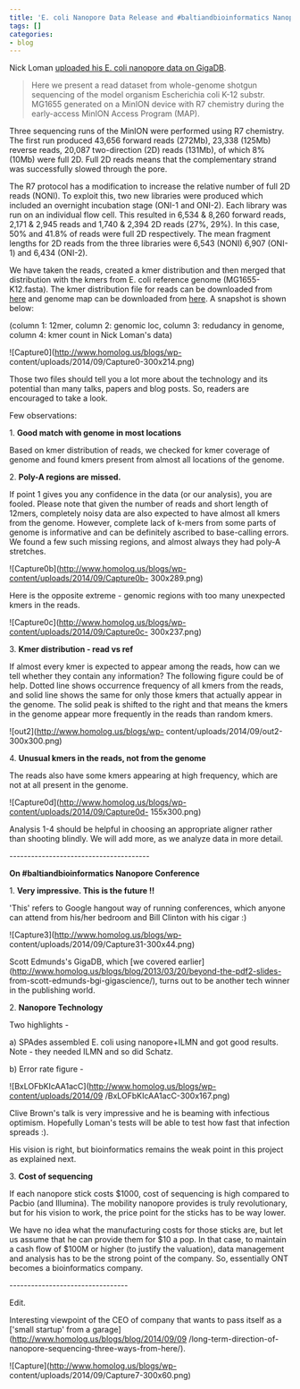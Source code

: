 ```yaml
---
title: 'E. coli Nanopore Data Release and #baltiandbioinformatics Nanopore Conference'
tags: []
categories:
- blog
---
```

Nick Loman [uploaded his E. coli nanopore data on
GigaDB](http://gigadb.org/dataset/100102).
<!--more-->

> Here we present a read dataset from whole-genome shotgun sequencing of the
model organism Escherichia coli K-12 substr. MG1655 generated on a MinION
device with R7 chemistry during the early-access MinION Access Program (MAP).

Three sequencing runs of the MinION were performed using R7 chemistry. The
first run produced 43,656 forward reads (272Mb), 23,338 (125Mb) reverse reads,
20,087 two-direction (2D) reads (131Mb), of which 8% (10Mb) were full 2D. Full
2D reads means that the complementary strand was successfully slowed through
the pore.

The R7 protocol has a modification to increase the relative number of full 2D
reads (NONI). To exploit this, two new libraries were produced which included
an overnight incubation stage (ONI-1 and ONI-2). Each library was run on an
individual flow cell. This resulted in 6,534 & 8,260 forward reads, 2,171 &
2,945 reads and 1,740 & 2,394 2D reads (27%, 29%). In this case, 50% and 41.8%
of reads were full 2D respectively. The mean fragment lengths for 2D reads
from the three libraries were 6,543 (NONI) 6,907 (ONI-1) and 6,434 (ONI-2).

We have taken the reads, created a kmer distribution and then merged that
distribution with the kmers from E. coli reference genome (MG1655-K12.fasta).
The kmer distribution file for reads can be downloaded from
[here](http://www.homolog.us/download/kmer-dist.txt.gz) and genome map can be
downloaded from [here](http://www.homolog.us/download/ecoli-kmers.txt.gz). A
snapshot is shown below:

(column 1: 12mer, column 2: genomic loc, column 3: redudancy in genome, column
4: kmer count in Nick Loman's data)

![Capture0](http://www.homolog.us/blogs/wp-
content/uploads/2014/09/Capture0-300x214.png)

Those two files should tell you a lot more about the technology and its
potential than many talks, papers and blog posts. So, readers are encouraged
to take a look.

Few observations:

1\. **Good match with genome in most locations**

Based on kmer distribution of reads, we checked for kmer coverage of genome
and found kmers present from almost all locations of the genome.

2\. **Poly-A regions are missed.**

If point 1 gives you any confidence in the data (or our analysis), you are
fooled. Please note that given the number of reads and short length of 12mers,
completely noisy data are also expected to have almost all kmers from the
genome. However, complete lack of k-mers from some parts of genome is
informative and can be definitely ascribed to base-calling errors. We found a
few such missing regions, and almost always they had poly-A stretches.

![Capture0b](http://www.homolog.us/blogs/wp-content/uploads/2014/09/Capture0b-
300x289.png)

Here is the opposite extreme - genomic regions with too many unexpected kmers
in the reads.

![Capture0c](http://www.homolog.us/blogs/wp-content/uploads/2014/09/Capture0c-
300x237.png)

3\. **Kmer distribution - read vs ref**

If almost every kmer is expected to appear among the reads, how can we tell
whether they contain any information? The following figure could be of help.
Dotted line shows occurrence frequency of all kmers from the reads, and solid
line shows the same for only those kmers that actually appear in the genome.
The solid peak is shifted to the right and that means the kmers in the genome
appear more frequently in the reads than random kmers.

![out2](http://www.homolog.us/blogs/wp-
content/uploads/2014/09/out2-300x300.png)

4\. **Unusual kmers in the reads, not from the genome**

The reads also have some kmers appearing at high frequency, which are not at
all present in the genome.

![Capture0d](http://www.homolog.us/blogs/wp-content/uploads/2014/09/Capture0d-
155x300.png)

Analysis 1-4 should be helpful in choosing an appropriate aligner rather than
shooting blindly. We will add more, as we analyze data in more detail.

\---------------------------------------

**On #baltiandbioinformatics Nanopore Conference**

1\. **Very impressive. This is the future !!**

'This' refers to Google hangout way of running conferences, which anyone can
attend from his/her bedroom and Bill Clinton with his cigar :)

![Capture3](http://www.homolog.us/blogs/wp-
content/uploads/2014/09/Capture31-300x44.png)

Scott Edmunds's GigaDB, which [we covered
earlier](http://www.homolog.us/blogs/blog/2013/03/20/beyond-the-pdf2-slides-
from-scott-edmunds-bgi-gigascience/), turns out to be another tech winner in
the publishing world.

2\. **Nanopore Technology**

Two highlights -

a) SPAdes assembled E. coli using nanopore+ILMN and got good results. Note -
they needed ILMN and so did Schatz.

b) Error rate figure -

![BxLOFbKIcAA1acC](http://www.homolog.us/blogs/wp-content/uploads/2014/09
/BxLOFbKIcAA1acC-300x167.png)

Clive Brown's talk is very impressive and he is beaming with infectious
optimism. Hopefully Loman's tests will be able to test how fast that infection
spreads :).

His vision is right, but bioinformatics remains the weak point in this project
as explained next.

3\. **Cost of sequencing**

If each nanopore stick costs $1000, cost of sequencing is high compared to
Pacbio (and Illumina). The mobility nanopore provides is truly revolutionary,
but for his vision to work, the price point for the sticks has to be way
lower.

We have no idea what the manufacturing costs for those sticks are, but let us
assume that he can provide them for $10 a pop. In that case, to maintain a
cash flow of $100M or higher (to justify the valuation), data management and
analysis has to be the strong point of the company. So, essentially ONT
becomes a bioinformatics company.

\---------------------------------

Edit.

Interesting viewpoint of the CEO of company that wants to pass itself as a
['small startup' from a garage](http://www.homolog.us/blogs/blog/2014/09/09
/long-term-direction-of-nanopore-sequencing-three-ways-from-here/).

![Capture](http://www.homolog.us/blogs/wp-
content/uploads/2014/09/Capture7-300x60.png)

